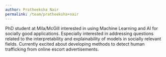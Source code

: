 ```yaml
---
author: Pratheeksha Nair
permalink: /team/pratheeksha+nair
---
```


PhD student at Mila/McGill interested in using Machine Learning and AI for socially good applications. Especially interested in addressing questions related to the interpretability and explainability of models in socially relevant fields. Currently excited about developing methods to detect human trafficking from online escort advertisements.
